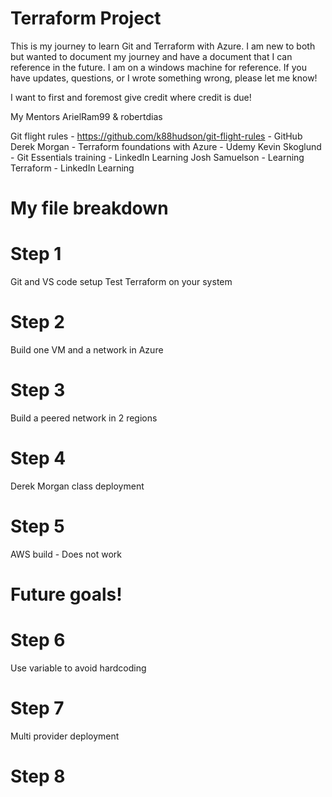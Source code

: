 # Terraform Project

This is my journey to learn Git and Terraform with Azure.  I am new to both but wanted to document my journey and have a document that I can reference in the future.  I am on a windows machine for reference.  If you have updates, questions, or I wrote something wrong, please let me know!   

   

I want to first and foremost give credit where credit is due!

My Mentors ArielRam99 & robertdias

Git flight rules - https://github.com/k88hudson/git-flight-rules - GitHub
Derek Morgan - Terraform foundations with Azure - Udemy
Kevin Skoglund - Git Essentials training - LinkedIn Learning
Josh Samuelson - Learning Terraform - LinkedIn Learning


# My file breakdown 

# Step 1
Git and VS code setup
Test Terraform on your system

# Step 2
Build one VM and a network in Azure

# Step 3
Build a peered network in 2 regions

# Step 4
Derek Morgan class deployment

# Step 5 
AWS build - Does not work

# Future goals!


# Step 6 
Use variable to avoid hardcoding

# Step 7 
Multi provider deployment

# Step 8 





